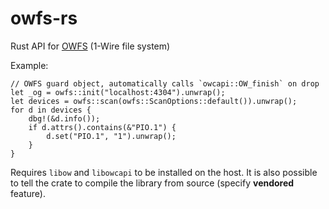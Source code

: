 # owfs-rs

Rust API for [OWFS](https://owfs.org) (1-Wire file system)

Example:

```rust,no_run
// OWFS guard object, automatically calls `owcapi::OW_finish` on drop
let _og = owfs::init("localhost:4304").unwrap();
let devices = owfs::scan(owfs::ScanOptions::default()).unwrap();
for d in devices {
    dbg!(&d.info());
    if d.attrs().contains(&"PIO.1") {
        d.set("PIO.1", "1").unwrap();
    }
}
```

Requires `libow` and `libowcapi` to be installed on the host. It is also
possible to tell the crate to compile the library from source (specify
**vendored** feature).
